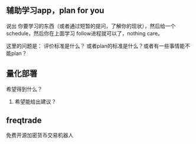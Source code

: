 ## 辅助学习app，plan for you

说出 你要学习的东西（或者通过短暂的提问，了解你的现状），然后给一个schedule，然后你在上面学习 follow进程就可以了，nothing care。

这里的问题是： 评价标准是什么？ 或者plan的标准是什么？或者有一些事情能不能plan？


## 量化部署

希望得到什么？
1. 希望能给出建议？


## freqtrade

免费开源加密货币交易机器人


## 






